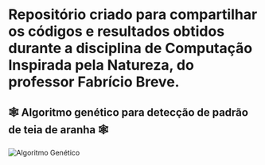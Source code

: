 # Repositório criado para compartilhar os códigos e resultados obtidos durante a disciplina de Computação Inspirada pela Natureza, do professor Fabrício Breve.

## 🕸️ Algoritmo genético para detecção de padrão de teia de aranha 🕸️ 
![Algoritmo Genético](https://github.com/joaotinti75/Computacao_Inspirada_Natureza/blob/main/teia_de_aranha_genetico.gif)

